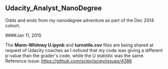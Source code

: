 ## Udacity_Analyst_NanoDegree
Odds and ends from my nanodegree adventure as part of the Dec 2014 cohort.




####Jan 11, 2015

The **Mann-Whitney U.ipynb** and **turnstile.csv** files are being shared at request of Udacity coaches as I noticed that my code
was giving a different p-value than the grader's code, while the U statistic was the same.
Reference issue: https://github.com/scipy/scipy/issues/4386


